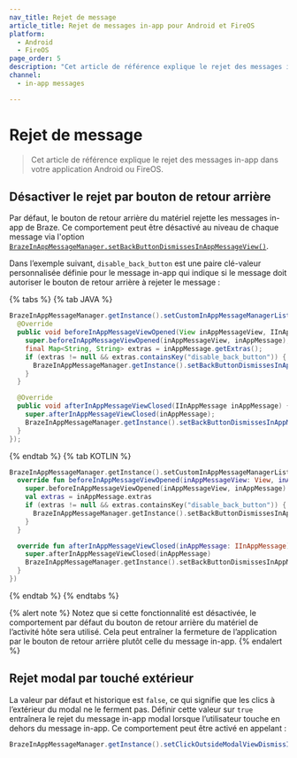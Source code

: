 ```yaml
---
nav_title: Rejet de message
article_title: Rejet de messages in-app pour Android et FireOS
platform: 
  - Android
  - FireOS
page_order: 5
description: "Cet article de référence explique le rejet des messages in-app dans votre application Android ou FireOS."
channel:
  - in-app messages

---
```


# Rejet de message

> Cet article de référence explique le rejet des messages in-app dans votre application Android ou FireOS.

## Désactiver le rejet par bouton de retour arrière

Par défaut, le bouton de retour arrière du matériel rejette les messages in-app de Braze. Ce comportement peut être désactivé au niveau de chaque message via l'option [`BrazeInAppMessageManager.setBackButtonDismissesInAppMessageView()`](https://braze-inc.github.io/braze-android-sdk/kdoc/braze-android-sdk/com.braze.ui.inappmessage/-in-app-message-manager-base/set-back-button-dismisses-in-app-message-view.html). 

Dans l’exemple suivant, `disable_back_button` est une paire clé-valeur personnalisée définie pour le message in-app qui indique si le message doit autoriser le bouton de retour arrière à rejeter le message :

{% tabs %}
{% tab JAVA %}
```java
BrazeInAppMessageManager.getInstance().setCustomInAppMessageManagerListener(new DefaultInAppMessageManagerListener() {
  @Override
  public void beforeInAppMessageViewOpened(View inAppMessageView, IInAppMessage inAppMessage) {
    super.beforeInAppMessageViewOpened(inAppMessageView, inAppMessage);
    final Map<String, String> extras = inAppMessage.getExtras();
    if (extras != null && extras.containsKey("disable_back_button")) {
      BrazeInAppMessageManager.getInstance().setBackButtonDismissesInAppMessageView(false);
    }
  }

  @Override
  public void afterInAppMessageViewClosed(IInAppMessage inAppMessage) {
    super.afterInAppMessageViewClosed(inAppMessage);
    BrazeInAppMessageManager.getInstance().setBackButtonDismissesInAppMessageView(true);
  }
});
```
{% endtab %}
{% tab KOTLIN %}
```kotlin
BrazeInAppMessageManager.getInstance().setCustomInAppMessageManagerListener(object : DefaultInAppMessageManagerListener() {
  override fun beforeInAppMessageViewOpened(inAppMessageView: View, inAppMessage: IInAppMessage) {
    super.beforeInAppMessageViewOpened(inAppMessageView, inAppMessage)
    val extras = inAppMessage.extras
    if (extras != null && extras.containsKey("disable_back_button")) {
      BrazeInAppMessageManager.getInstance().setBackButtonDismissesInAppMessageView(false)
    }
  }

  override fun afterInAppMessageViewClosed(inAppMessage: IInAppMessage) {
    super.afterInAppMessageViewClosed(inAppMessage)
    BrazeInAppMessageManager.getInstance().setBackButtonDismissesInAppMessageView(true)
  }
})
```
{% endtab %}
{% endtabs %}

{% alert note %}
Notez que si cette fonctionnalité est désactivée, le comportement par défaut du bouton de retour arrière du matériel de l’activité hôte sera utilisé. Cela peut entraîner la fermeture de l’application par le bouton de retour arrière plutôt celle du message in-app.
{% endalert %}

## Rejet modal par touché extérieur

La valeur par défaut et historique est `false`, ce qui signifie que les clics à l’extérieur du modal ne le ferment pas. Définir cette valeur sur `true` entraînera le rejet du message in-app modal lorsque l’utilisateur touche en dehors du message in-app. Ce comportement peut être activé en appelant :

```java
BrazeInAppMessageManager.getInstance().setClickOutsideModalViewDismissInAppMessageView(true)
```

